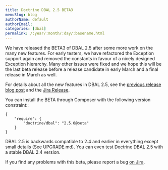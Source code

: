```yaml
---
title: Doctrine DBAL 2.5 BETA3
menuSlug: blog
authorName: default
authorEmail: 
categories: [dbal]
permalink: /:year/:month/:day/:basename.html
---
```

We have released the BETA3 of DBAL 2.5 after some more work on the many
new features. For early testers, we have refactored the Exception
support again and removed the constants in favour of a nicely designed
Exception hierarchy. Many other issues were fixed and we hope this will
be the last beta release before a release candidate in early March and a
final release in March as well.

For details about all the new features in DBAL 2.5, see the [previous
release blog
post](http://www.doctrine-project.org/2014/01/01/dbal-242-252beta1.html)
and the [Jira
Release](http://www.doctrine-project.org/jira/browse/DBAL/fixforversion/10523).

You can install the BETA through Composer with the following version
constraint::

    {
        "require": {
            "doctrine/dbal": "2.5.0@beta"
        }
    }

DBAL 2.5 is backwards compatible to 2.4 and earlier in everything except
small details (See UPGRADE.md). You can even test Doctrine DBAL 2.5 with
a stable DBAL 2.4 version.

If you find any problems with this beta, please report a bug [on
Jira](http://www.doctrine-project.org/jira).
